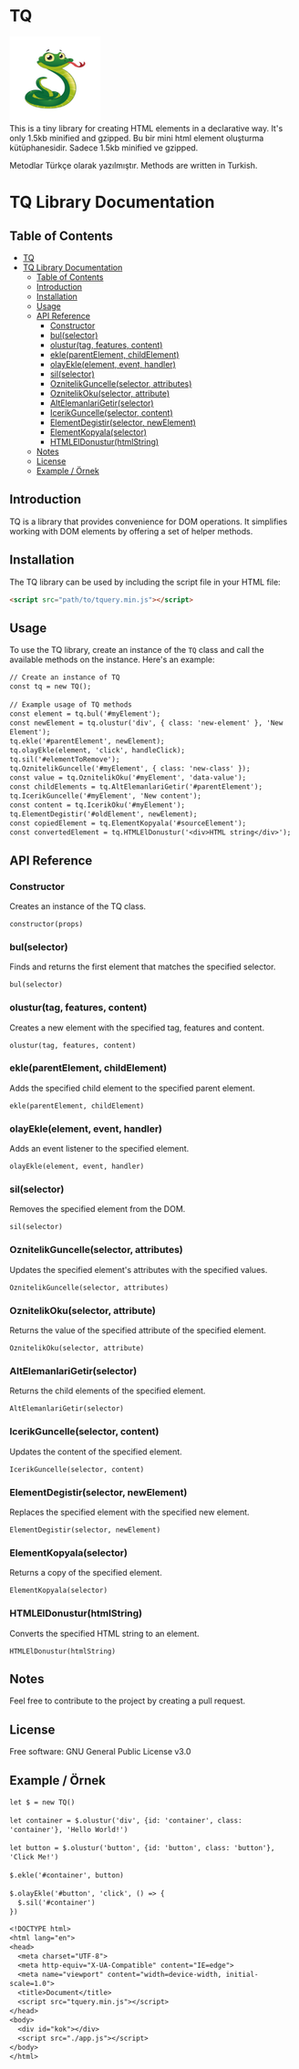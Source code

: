 # TQ
<img src="./tquery.png"  width="160" height="150"/><br/>
This is a tiny library for creating HTML elements in a declarative way. It's only 1.5kb minified and gzipped.
Bu bir mini html element oluşturma kütüphanesidir. Sadece 1.5kb minified ve gzipped.

Metodlar Türkçe olarak yazılmıştır.
Methods are written in Turkish.

# TQ Library Documentation

## Table of Contents
- [TQ](#tq)
- [TQ Library Documentation](#tq-library-documentation)
  - [Table of Contents](#table-of-contents)
  - [Introduction](#introduction)
  - [Installation](#installation)
  - [Usage](#usage)
  - [API Reference](#api-reference)
    - [Constructor](#constructor)
    - [bul(selector)](#bulselector)
    - [olustur(tag, features, content)](#olusturtag-features-content)
    - [ekle(parentElement, childElement)](#ekleparentelement-childelement)
    - [olayEkle(element, event, handler)](#olayekleelement-event-handler)
    - [sil(selector)](#silselector)
    - [OznitelikGuncelle(selector, attributes)](#oznitelikguncelleselector-attributes)
    - [OznitelikOku(selector, attribute)](#oznitelikokuselector-attribute)
    - [AltElemanlariGetir(selector)](#altelemanlarigetirselector)
    - [IcerikGuncelle(selector, content)](#icerikguncelleselector-content)
    - [ElementDegistir(selector, newElement)](#elementdegistirselector-newelement)
    - [ElementKopyala(selector)](#elementkopyalaselector)
    - [HTMLElDonustur(htmlString)](#htmleldonusturhtmlstring)
  - [Notes](#notes)
  - [License](#license)
  - [Example / Örnek](#example--örnek)

## Introduction
TQ is a library that provides convenience for DOM operations. It simplifies working with DOM elements by offering a set of helper methods.

## Installation
The TQ library can be used by including the script file in your HTML file:
```html
<script src="path/to/tquery.min.js"></script>
```

## Usage
To use the TQ library, create an instance of the `TQ` class and call the available methods on the instance. Here's an example:

```
// Create an instance of TQ
const tq = new TQ();

// Example usage of TQ methods
const element = tq.bul('#myElement');
const newElement = tq.olustur('div', { class: 'new-element' }, 'New Element');
tq.ekle('#parentElement', newElement);
tq.olayEkle(element, 'click', handleClick);
tq.sil('#elementToRemove');
tq.OznitelikGuncelle('#myElement', { class: 'new-class' });
const value = tq.OznitelikOku('#myElement', 'data-value');
const childElements = tq.AltElemanlariGetir('#parentElement');
tq.IcerikGuncelle('#myElement', 'New content');
const content = tq.IcerikOku('#myElement');
tq.ElementDegistir('#oldElement', newElement);
const copiedElement = tq.ElementKopyala('#sourceElement');
const convertedElement = tq.HTMLElDonustur('<div>HTML string</div>');
```

## API Reference

### Constructor
Creates an instance of the TQ class.
```
constructor(props)
```

### bul(selector)
Finds and returns the first element that matches the specified selector.
``` 
bul(selector)
```

### olustur(tag, features, content)
Creates a new element with the specified tag, features and content.
```
olustur(tag, features, content)
```

### ekle(parentElement, childElement)
Adds the specified child element to the specified parent element.
```
ekle(parentElement, childElement)
```

### olayEkle(element, event, handler)
Adds an event listener to the specified element.
```
olayEkle(element, event, handler)
```

### sil(selector)
Removes the specified element from the DOM.
```
sil(selector)
```

### OznitelikGuncelle(selector, attributes)
Updates the specified element's attributes with the specified values.
```
OznitelikGuncelle(selector, attributes)
```

### OznitelikOku(selector, attribute)
Returns the value of the specified attribute of the specified element.
```
OznitelikOku(selector, attribute)
```

### AltElemanlariGetir(selector)
Returns the child elements of the specified element.
```
AltElemanlariGetir(selector)
```

### IcerikGuncelle(selector, content)
Updates the content of the specified element.
```
IcerikGuncelle(selector, content)
```

### ElementDegistir(selector, newElement)
Replaces the specified element with the specified new element.
```
ElementDegistir(selector, newElement)
```

### ElementKopyala(selector)
Returns a copy of the specified element.
```
ElementKopyala(selector)
```

### HTMLElDonustur(htmlString)
Converts the specified HTML string to an element.
```
HTMLElDonustur(htmlString)
```

## Notes
Feel free to contribute to the project by creating a pull request.

## License
Free software: GNU General Public License v3.0



## Example / Örnek

```
let $ = new TQ()

let container = $.olustur('div', {id: 'container', class: 'container'}, 'Hello World!')

let button = $.olustur('button', {id: 'button', class: 'button'}, 'Click Me!')

$.ekle('#container', button)

$.olayEkle('#button', 'click', () => {
  $.sil('#container')
})

```

```
<!DOCTYPE html>
<html lang="en">
<head>
  <meta charset="UTF-8">
  <meta http-equiv="X-UA-Compatible" content="IE=edge">
  <meta name="viewport" content="width=device-width, initial-scale=1.0">
  <title>Document</title>
  <script src="tquery.min.js"></script>
</head>
<body>
  <div id="kok"></div>
  <script src="./app.js"></script>
</body>
</html>
```